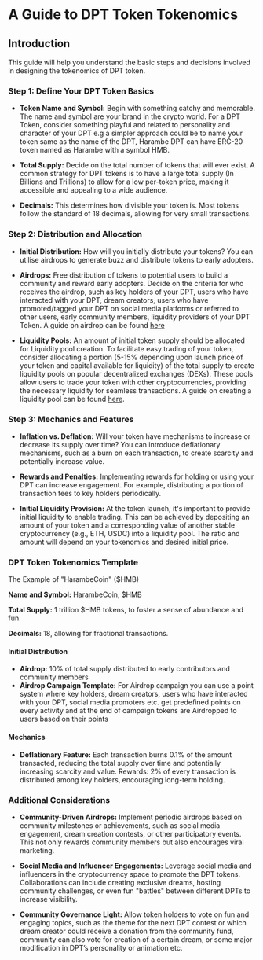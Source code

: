# A Guide to DPT Token Tokenomics

## Introduction
This guide will help you understand the basic steps and decisions involved in designing the tokenomics of DPT token.

### Step 1: Define Your DPT Token Basics
* **Token Name and Symbol:** Begin with something catchy and memorable. The name and symbol are your brand in the crypto world. For a DPT Token, consider something playful and related to personality and character  of your DPT e.g a simpler approach could be to name your token same as the name of the DPT, Harambe DPT can have ERC-20 token named as Harambe with a symbol HMB.

* **Total Supply:** Decide on the total number of tokens that will ever exist. A common strategy for DPT tokens is to have a large total supply (In Billions and Trillions) to allow for a low per-token price, making it accessible and appealing to a wide audience. 

* **Decimals:** This determines how divisible your token is. Most tokens follow the standard of 18 decimals, allowing for very small transactions.

### Step 2: Distribution and Allocation

* **Initial Distribution:** How will you initially distribute your tokens? You can utilise airdrops to generate buzz and distribute tokens to early adopters.

* **Airdrops:** Free distribution of tokens to potential users to build a community and reward early adopters. Decide on the criteria for who receives the airdrop, such as key holders of your DPT, users who have interacted with your DPT, dream creators, users who have promoted/tagged your DPT on social media platforms or referred to other users, early community members, liquidity providers of your DPT Token. A guide on airdrop can be found [here](../how-to-airdrop/how-to-airdrop.md)

* **Liquidity Pools:** An amount of initial token supply should be allocated for Liquidity pool creation. To facilitate easy trading of your token, consider allocating a portion (5-15% depending upon launch price of your token and capital available for liquidity) of the total supply to create liquidity pools on popular decentralized exchanges (DEXs). These pools allow users to trade your token with other cryptocurrencies, providing the necessary liquidity for seamless transactions. A guide on creating a liquidity pool can be found [here](../how-to-create-liquidity-pool-dpt.md).

### Step 3: Mechanics and Features

* **Inflation vs. Deflation:** Will your token have mechanisms to increase or decrease its supply over time? You can  introduce deflationary mechanisms, such as a burn on each transaction, to create scarcity and potentially increase value.

* **Rewards and Penalties:** Implementing rewards for holding or using your DPT  can increase engagement. For example, distributing a portion of transaction fees to key holders periodically.

* **Initial Liquidity Provision:** At the token launch, it's important to provide initial liquidity to enable trading. This can be achieved by depositing an amount of your token and a corresponding value of another stable cryptocurrency (e.g., ETH, USDC) into a liquidity pool. The ratio and amount will depend on your tokenomics and desired initial price.

### DPT Token Tokenomics Template

The Example of "HarambeCoin" ($HMB)

**Name and Symbol:** HarambeCoin, $HMB

**Total Supply:** 1 trillion $HMB tokens, to foster a sense of abundance and fun.

**Decimals:** 18, allowing for fractional transactions.

#### Initial Distribution
* **Airdrop:** 10% of total supply distributed to early contributors and  community members
* **Airdrop Campaign Template:** For Airdrop campaign you can use a point system where key holders, dream creators, users who have interacted with your DPT, social media promoters etc. get predefined points on every activity and at the end of campaign tokens are Airdropped to users based on their points 

#### Mechanics
* **Deflationary Feature:** Each transaction burns 0.1% of the amount transacted, reducing the total supply over time and potentially increasing scarcity and value.
Rewards: 2% of every transaction is distributed among key holders, encouraging long-term holding.

### Additional Considerations

* **Community-Driven Airdrops:** Implement periodic airdrops based on community milestones or achievements, such as social media engagement, dream creation contests, or other participatory events. This not only rewards community members but also encourages viral marketing.

* **Social Media and Influencer Engagements:** Leverage social media and influencers in the cryptocurrency space to promote the DPT tokens. Collaborations can include creating exclusive dreams, hosting community challenges, or even fun "battles" between different DPTs to increase visibility.

* **Community Governance Light:**  Allow token holders to vote on fun and engaging topics, such as the theme for the next DPT contest or which dream creator could receive a donation from the community fund, community can also vote for creation of a certain dream, or some major modification in DPT’s personality or animation etc.
